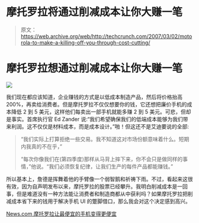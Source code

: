 # 摩托罗拉将通过削减成本让你大赚一笔

> 原文：<https://web.archive.org/web/http://techcrunch.com/2007/03/02/motorola-to-make-a-killing-off-you-through-cost-cutting/>

# 摩托罗拉想通过削减成本让你大赚一笔

![](img/36db8ed422194d03b14d712f302bb838.png)

我们现在都应该知道，企业赚钱的方式是以低成本制造产品，然后将价格抬高 200%，再卖给消费者。但是摩托罗拉不仅仅想要你的钱，它还想把廉价手机的成本降低 2 到 5 美元，这样他们每卖出一部手机就能多赚 2 到 5 美元。可悲，但却是事实。首席执行官 Ed Zander 说:“我们希望确保我们的低端成本能够为我们带来利润。这不仅仅是材料成本，而是成本设计。”啪！但这还不是艾迪要说的全部:

> “我们实际上打算拒绝一些交易。我不知道这对市场份额意味着什么。短期内我真的不在乎，”
> 
> “每次你像我们在(第四季度)那样从马背上摔下来，你不会只是做同样的事情，”他说。“我们必须恢复纪律，让我们生产的每件产品都能赚钱。”

所以基本上，詹德是挥舞着他的手臂像一个弱智鹅和祈祷下雨。不过，看起来这很有效，因为自声明发布以来，摩托罗拉的股票已经攀升。我明白削减成本是一回事，但是难道没有一种方法能让消费者和制造商都从中获利吗？如果摩托罗拉把削减成本省下来的钱用于解决手机 UI 的蹩脚借口，那么我会对这个决定感到高兴。

[News.com 摩托罗拉让最便宜的手机变得更便宜](https://web.archive.org/web/20210416200734/http://news.com.com/Motorola+to+make+cheapest+phones+even+cheaper/2100-1036_3-6163528.html?tag=nefd.top)